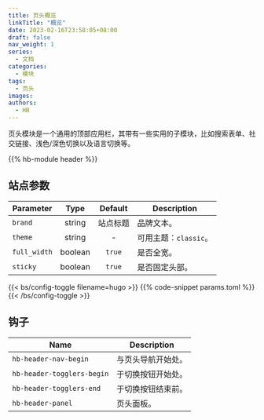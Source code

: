 ```yaml
---
title: 页头概览
linkTitle: "概览"
date: 2023-02-16T23:58:05+08:00
draft: false
nav_weight: 1
series:
  - 文档
categories:
  - 模块
tags:
  - 页头
images:
authors:
  - HB
---
```


页头模块是一个通用的顶部应用栏，其带有一些实用的子模块，比如搜索表单、社交链接、浅色/深色切换以及语言切换等。

<!--more-->

{{% hb-module header %}}

## 站点参数

| Parameter    |  Type   | Default  | Description           |
| ------------ | :-----: | :------: | --------------------- |
| `brand`      | string  | 站点标题 | 品牌文本。            |
| `theme`      | string  |    -     | 可用主题：`classic`。 |
| `full_width` | boolean |  `true`  | 是否全宽。            |
| `sticky`     | boolean |  `true`  | 是否固定头部。        |

{{< bs/config-toggle filename=hugo >}}
{{% code-snippet params.toml %}}
{{< /bs/config-toggle >}}

## 钩子

| Name                       | Description        |
| -------------------------- | ------------------ |
| `hb-header-nav-begin`      | 与页头导航开始处。 |
| `hb-header-togglers-begin` | 于切换按钮开始处。 |
| `hb-header-togglers-end`   | 于切换按钮结束前。 |
| `hb-header-panel`          | 页头面板。         |
